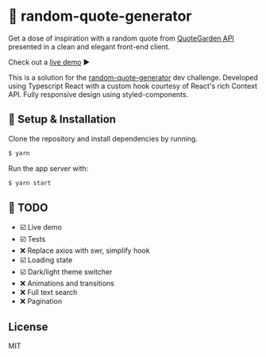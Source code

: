 # :speech_balloon:  random-quote-generator

Get a dose of inspiration with a random quote from [QuoteGarden API](https://pprathameshmore.github.io/QuoteGarden/) presented in a clean and elegant front-end client.

Check out a [live demo](https://random-quote.andregrossi.com/) :arrow_forward:

This is a solution for the [random-quote-generator](https://devchallenges.io/challenges/8Y3J4ucAMQpSnYTwwWW8) dev challenge. Developed using Typescript React with a custom hook courtesy of React's rich Context API. Fully responsive design using styled-components.

##  :wrench: Setup & Installation
Clone the repository and install dependencies by running.

```sh
$ yarn
```
Run the app server with:
```sh
$ yarn start
```

## :construction:  TODO
- :ballot_box_with_check: Live demo
- :ballot_box_with_check: Tests
- :x: Replace axios with swr, simplify hook
- :ballot_box_with_check: Loading state
- :ballot_box_with_check: Dark/light theme switcher
- :x: Animations and transitions
- :x: Full text search
- :x: Pagination

License
----
MIT
